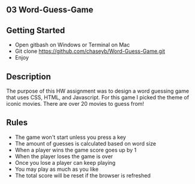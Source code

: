 ## 03 Word-Guess-Game

## Getting Started

* Open gitbash on Windows or Terminal on Mac
* Git clone https://github.com/chaseyb/Word-Guess-Game.git
* Enjoy

## Description

The purpose of this HW assignment was to design a word guessing game that uses CSS, HTML, and Javascript. For this game I picked the theme of iconic movies. There are over 20 movies to guess from!

## Rules 

* The game won't start unless you press a key
* The amount of guesses is calculated based on word size 
* When a player wins the game score goes up by 1
* When the player loses the game is over
* Once you lose a player can keep playing
* You may play as much as you like 
* The total score will be reset if the browser is refreshed 
